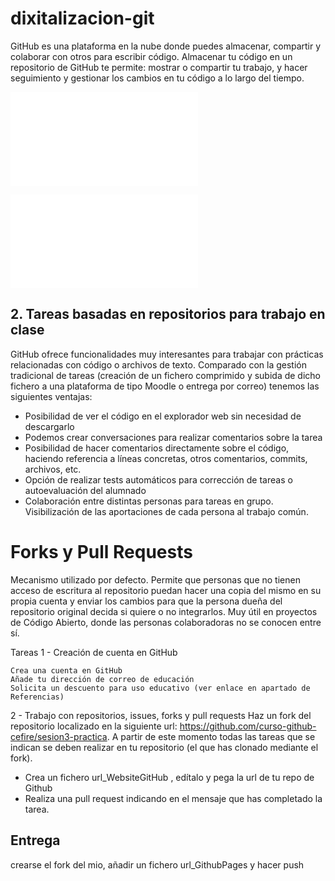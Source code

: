 # dixitalizacion-git

GitHub es una plataforma en la nube donde puedes almacenar, compartir y colaborar con otros para escribir código. Almacenar tu código en un repositorio de GitHub te permite: mostrar o compartir tu trabajo, y hacer seguimiento y gestionar los cambios en tu código a lo largo del tiempo.

![Tarea Website](Website.md)

![Utilidades dos repo para traballar nas aulas](Traballo_aulas_repos.md)


## 2. Tareas basadas en repositorios para trabajo en clase

GitHub ofrece funcionalidades muy interesantes para trabajar con prácticas relacionadas con código o archivos de texto. Comparado con la gestión tradicional de tareas (creación de un fichero comprimido y subida de dicho fichero a una plataforma de tipo Moodle o entrega por correo) tenemos las siguientes ventajas:

- Posibilidad de ver el código en el explorador web sin necesidad de descargarlo
- Podemos crear conversaciones para realizar comentarios sobre la tarea
- Posibilidad de hacer comentarios directamente sobre el código, haciendo referencia a líneas concretas, otros comentarios, commits, archivos, etc.
- Opción de realizar tests automáticos para corrección de tareas o autoevaluación del alumnado
- Colaboración entre distintas personas para tareas en grupo. Visibilización de las aportaciones de cada persona al trabajo común.

# Forks y Pull Requests
Mecanismo utilizado por defecto. Permite que personas que no tienen acceso de escritura al repositorio puedan hacer una copia del mismo en su propia cuenta y enviar los cambios para que la persona dueña del repositorio original decida si quiere o no integrarlos. Muy útil en proyectos de Código Abierto, donde las personas colaboradoras no se conocen entre sí.

Tareas
1 - Creación de cuenta en GitHub

    Crea una cuenta en GitHub
    Añade tu dirección de correo de educación
    Solicita un descuento para uso educativo (ver enlace en apartado de Referencias)

2 - Trabajo con repositorios, issues, forks y pull requests
Haz un fork del repositorio localizado en la siguiente url: https://github.com/curso-github-cefire/sesion3-practica. A partir de este momento todas las tareas que se indican se deben realizar en tu repositorio (el que has clonado mediante el fork).

- Crea un fichero url_WebsiteGitHub , edítalo y pega la url de tu repo de Github
- Realiza una pull request indicando en el mensaje que has completado la tarea.

## Entrega

crearse el fork del mio, añadir un fichero url_GithubPages y hacer push
